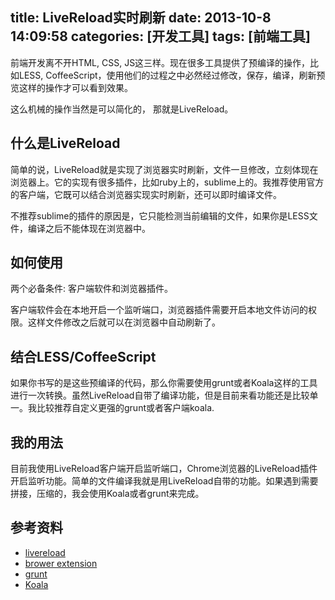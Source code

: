 title: LiveReload实时刷新
date: 2013-10-8 14:09:58
categories: [开发工具]
tags: [前端工具]
---

前端开发离不开HTML, CSS, JS这三样。现在很多工具提供了预编译的操作，比如LESS, CoffeeScript，使用他们的过程之中必然经过修改，保存，编译，刷新预览这样的操作才可以看到效果。

这么机械的操作当然是可以简化的， 那就是LiveReload。<!--more-->

## 什么是LiveReload
简单的说，LiveReload就是实现了浏览器实时刷新，文件一旦修改，立刻体现在浏览器上。它的实现有很多插件，比如ruby上的，sublime上的。我推荐使用官方的客户端，它既可以结合浏览器实现实时刷新，还可以即时编译文件。

不推荐sublime的插件的原因是，它只能检测当前编辑的文件，如果你是LESS文件，编译之后不能体现在浏览器中。

## 如何使用
两个必备条件: 客户端软件和浏览器插件。

客户端软件会在本地开启一个监听端口，浏览器插件需要开启本地文件访问的权限。这样文件修改之后就可以在浏览器中自动刷新了。

## 结合LESS/CoffeeScript
如果你书写的是这些预编译的代码，那么你需要使用grunt或者Koala这样的工具进行一次转换。虽然LiveReload自带了编译功能，但是目前来看功能还是比较单一。我比较推荐自定义更强的grunt或者客户端koala.

## 我的用法
目前我使用LiveReload客户端开启监听端口，Chrome浏览器的LiveReload插件开启监听功能。简单的文件编译我就是用LiveReload自带的功能。如果遇到需要拼接，压缩的，我会使用Koala或者grunt来完成。

## 参考资料
- [livereload](http://livereload.com/)
- [brower extension](http://feedback.livereload.com/knowledgebase/articles/86242-how-do-i-install-and-use-the-browser-extensions-)
- [grunt](http://gruntjs.com/)
- [Koala](http://koala-app.com/)